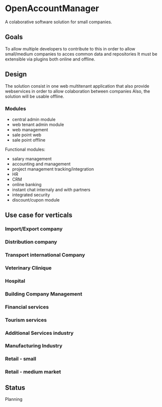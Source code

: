 # OpenAccountManager
A colaborative software solution for small companies.

## Goals
To allow multiple developers to contribute to this in order to allow small/medium companies to acces common data and repositories
It must be extensible via plugins both online and offline.
## Design
The solution consist in one web multitenant application that also provide webservices in order to allow colaboration between companies
Also, the solution will be usable offline.


### Modules
- central admin module
- web tenant admin module
- web management
- sale point web
- sale point offline

Functional modules:
  - salary management
  - accounting and management
  - project management tracking/integration
  - HR
  - CRM
  - online banking
  - instant chat internaly and with partners
  - integrated security
  - discount/cupon module
  


## Use case for verticals
### Import/Export company
### Distribution company
### Transport international Company
### Veterinary Clinique
### Hospital
### Building Company Management
### Financial services
### Tourism services
### Additional Services industry
### Manufacturing Industry
### Retail - small 
### Retail - medium market



## Status
Planning

